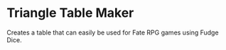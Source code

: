 # Triangle Table Maker

Creates a table that can easily be used for Fate RPG games using Fudge Dice.

